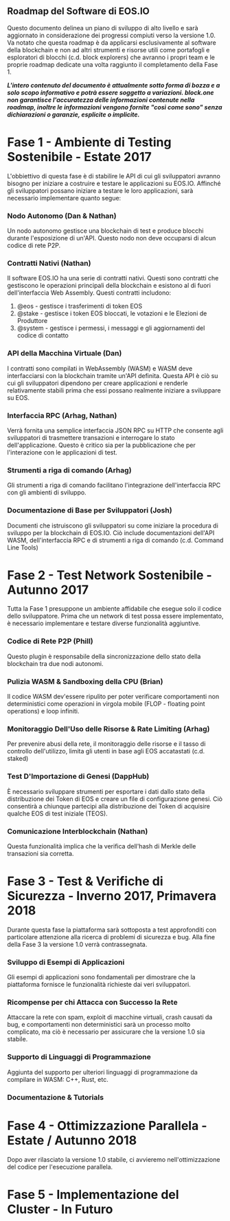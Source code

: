 ## Roadmap del Software di EOS.IO

Questo documento delinea un piano di sviluppo di alto livello e sarà aggiornato in considerazione dei progressi compiuti verso la versione 1.0. Va notato che questa roadmap è da applicarsi esclusivamente al software della blockchain e non ad altri strumenti e risorse utili come portafogli e esploratori di blocchi (c.d. block explorers) che avranno i propri team e le proprie roadmap dedicate una volta raggiunto il completamento della Fase 1.

***L'intero contenuto del documento è attualmente sotto forma di bozza e a solo scopo informativo e potrà essere soggetto a variazioni. block.one non garantisce l'accuratezza delle informazioni contenute nella roadmap, inoltre le informazioni vengono fornite "così come sono" senza dichiarazioni o garanzie, esplicite o implicite.***

# Fase 1 - Ambiente di Testing Sostenibile - Estate 2017

L'obbiettivo di questa fase è di stabilire le API di cui gli sviluppatori avranno bisogno per iniziare a costruire e testare le applicazioni su EOS.IO. Affinché gli sviluppatori possano iniziare a testare le loro applicazioni, sarà necessario implementare quanto segue:

### Nodo Autonomo (Dan & Nathan)

Un nodo autonomo gestisce una blockchain di test e produce blocchi durante l'esposizione di un'API. Questo nodo non deve occuparsi di alcun codice di rete P2P.

### Contratti Nativi (Nathan)

Il software EOS.IO ha una serie di contratti nativi. Questi sono contratti che gestiscono le operazioni principali della blockchain e esistono al di fuori dell'interfaccia Web Assembly. Questi contratti includono:

1. @eos - gestisce i trasferimenti di token EOS
2. @stake - gestisce i token EOS bloccati, le votazioni e le Elezioni de Produttore
3. @system - gestisce i permessi, i messaggi e gli aggiornamenti del codice di contatto

### API della Macchina Virtuale (Dan)

I contratti sono compilati in WebAssembly (WASM) e WASM deve interfacciarsi con la blockchain tramite un'API definita. Questa API è ciò su cui gli sviluppatori dipendono per creare applicazioni e renderle relativamente stabili prima che essi possano realmente iniziare a sviluppare su EOS.

### Interfaccia RPC (Arhag, Nathan)

Verrà fornita una semplice interfaccia JSON RPC su HTTP che consente agli sviluppatori di trasmettere transazioni e interrogare lo stato dell'applicazione. Questo è critico sia per la pubblicazione che per l'interazione con le applicazioni di test.

### Strumenti a riga di comando (Arhag)

Gli strumenti a riga di comando facilitano l'integrazione dell'interfaccia RPC con gli ambienti di sviluppo.

### Documentazione di Base per Sviluppatori (Josh)

Documenti che istruiscono gli sviluppatori su come iniziare la procedura di sviluppo per la blockchain di EOS.IO. Ciò include documentazioni dell'API WASM, dell'interfaccia RPC e di strumenti a riga di comando (c.d. Command Line Tools)

# Fase 2 - Test Network Sostenibile - Autunno 2017 

Tutta la Fase 1 presuppone un ambiente affidabile che esegue solo il codice dello sviluppatore. Prima che un network di test possa essere implementato, è necessario implementare e testare diverse funzionalità aggiuntive.

### Codice di Rete P2P (Phill)

Questo plugin è responsabile della sincronizzazione dello stato della blockchain tra due nodi autonomi.

### Pulizia WASM & Sandboxing della CPU (Brian)

Il codice WASM dev'essere ripulito per poter verificare comportamenti non deterministici come operazioni in virgola mobile (FLOP - floating point operations) e loop infiniti.

### Monitoraggio Dell'Uso delle Risorse & Rate Limiting (Arhag)

Per prevenire abusi della rete, il monitoraggio delle risorse e il tasso di controllo dell'utilizzo, limita gli utenti in base agli EOS accatastati (c.d. staked)

### Test D'Importazione di Genesi (DappHub)

È necessario sviluppare strumenti per esportare i dati dallo stato della distribuzione dei Token di EOS e creare un file di configurazione genesi. Ciò consentirà a chiunque partecipi alla distribuzione dei Token di acquisire qualche EOS di test iniziale (TEOS).

### Comunicazione Interblockchain (Nathan)

Questa funzionalità implica che la verifica dell'hash di Merkle delle transazioni sia corretta. 

# Fase 3 - Test & Verifiche di Sicurezza - Inverno 2017, Primavera 2018

Durante questa fase la piattaforma sarà sottoposta a test approfonditi con particolare attenzione alla ricerca di problemi di sicurezza e bug. Alla fine della Fase 3 la versione 1.0 verrà contrassegnata.

### Sviluppo di Esempi di Applicazioni 

Gli esempi di applicazioni sono fondamentali per dimostrare che la piattaforma fornisce le funzionalità richieste dai veri sviluppatori.

### Ricompense per chi Attacca con Successo la Rete

Attaccare la rete con spam, exploit di macchine virtuali, crash causati da bug, e comportamenti non deterministici sarà un processo molto complicato, ma ciò è necessario per assicurare che la versione 1.0 sia stabile.

### Supporto di Linguaggi di Programmazione

Aggiunta del supporto per ulteriori linguaggi di programmazione da compilare in WASM: C++, Rust, etc.

### Documentazione & Tutorials

# Fase 4 - Ottimizzazione Parallela - Estate / Autunno 2018

Dopo aver rilasciato la versione 1.0 stabile, ci avvieremo nell'ottimizzazione del codice per l'esecuzione parallela.

# Fase 5 - Implementazione del Cluster - In Futuro